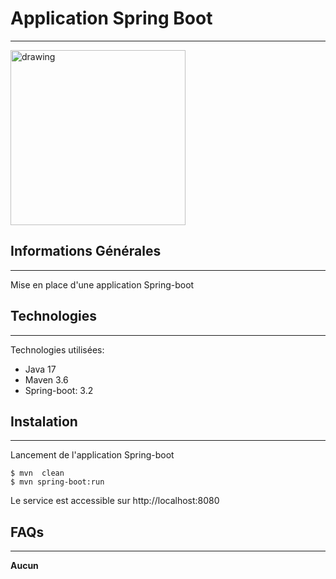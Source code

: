 ## <h1>Application Spring Boot</h1>
***
<img src="https://blog.mossroy.fr/wp-content/uploads/2019/09/spring-boot-logo.png" alt="drawing" height="280px"/>

## Informations Générales
***
Mise en place d'une application Spring-boot 
## Technologies
***
Technologies utilisées:
* Java 17 
* Maven 3.6
* Spring-boot: 3.2
## Instalation
***

Lancement de l'application Spring-boot<br>
```
$ mvn  clean
$ mvn spring-boot:run
```
Le service est accessible sur http://localhost:8080

## FAQs
***
**Aucun**




